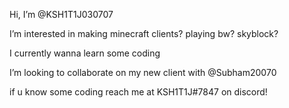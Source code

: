 Hi, I’m @KSH1T1J030707

I’m interested in making minecraft clients? playing bw? skyblock?

I currently wanna learn some coding

I’m looking to collaborate on my new client with @Subham20070

if u know some coding reach me at KSH1T1J#7847 on discord!

<!---
KSH1T1J030707/KSH1T1J030707 is a ✨ special ✨ repository because its `README.md` (this file) appears on your GitHub profile.
You can click the Preview link to take a look at your changes.
--->
